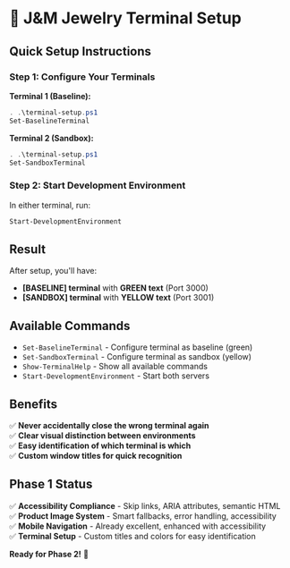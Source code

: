 # 🎯 J&M Jewelry Terminal Setup

## Quick Setup Instructions

### Step 1: Configure Your Terminals

**Terminal 1 (Baseline):**
```powershell
. .\terminal-setup.ps1
Set-BaselineTerminal
```

**Terminal 2 (Sandbox):**
```powershell
. .\terminal-setup.ps1
Set-SandboxTerminal
```

### Step 2: Start Development Environment

In either terminal, run:
```powershell
Start-DevelopmentEnvironment
```

## Result

After setup, you'll have:
- **[BASELINE] terminal** with **GREEN text** (Port 3000)
- **[SANDBOX] terminal** with **YELLOW text** (Port 3001)

## Available Commands

- `Set-BaselineTerminal` - Configure terminal as baseline (green)
- `Set-SandboxTerminal` - Configure terminal as sandbox (yellow)
- `Show-TerminalHelp` - Show all available commands
- `Start-DevelopmentEnvironment` - Start both servers

## Benefits

✅ **Never accidentally close the wrong terminal again**  
✅ **Clear visual distinction between environments**  
✅ **Easy identification of which terminal is which**  
✅ **Custom window titles for quick recognition**

## Phase 1 Status

✅ **Accessibility Compliance** - Skip links, ARIA attributes, semantic HTML  
✅ **Product Image System** - Smart fallbacks, error handling, accessibility  
✅ **Mobile Navigation** - Already excellent, enhanced with accessibility  
✅ **Terminal Setup** - Custom titles and colors for easy identification

**Ready for Phase 2!** 🚀
